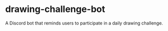# drawing-challenge-bot
A Discord bot that reminds users to participate in a daily drawing challenge.
